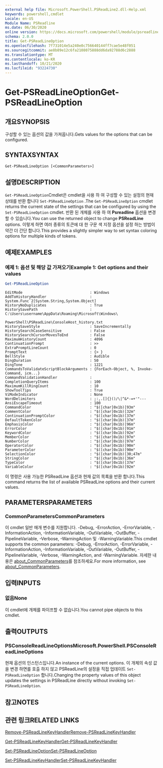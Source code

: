```yaml
---
external help file: Microsoft.PowerShell.PSReadLine2.dll-Help.xml
keywords: powershell,cmdlet
Locale: en-US
Module Name: PSReadline
ms.date: 06/30/2020
online version: https://docs.microsoft.com/powershell/module/psreadline/get-psreadlineoption?view=powershell-5.1&WT.mc_id=ps-gethelp
schema: 2.0.0
title: Get-PSReadLineOption
ms.openlocfilehash: 7f731014e5a240e0c756640144ff7cae5e48f051
ms.sourcegitcommit: ae8b89e12c6fa2108075888dd6da92788d6c2888
ms.translationtype: MT
ms.contentlocale: ko-KR
ms.lasthandoff: 10/21/2020
ms.locfileid: "93224730"
---
```

# <span data-ttu-id="fa062-103">Get-PSReadLineOption</span><span class="sxs-lookup"><span data-stu-id="fa062-103">Get-PSReadLineOption</span></span>

## <span data-ttu-id="fa062-104">개요</span><span class="sxs-lookup"><span data-stu-id="fa062-104">SYNOPSIS</span></span>
<span data-ttu-id="fa062-105">구성할 수 있는 옵션의 값을 가져옵니다.</span><span class="sxs-lookup"><span data-stu-id="fa062-105">Gets values for the options that can be configured.</span></span>

## <span data-ttu-id="fa062-106">SYNTAX</span><span class="sxs-lookup"><span data-stu-id="fa062-106">SYNTAX</span></span>

```
Get-PSReadLineOption [<CommonParameters>]
```

## <span data-ttu-id="fa062-107">설명</span><span class="sxs-lookup"><span data-stu-id="fa062-107">DESCRIPTION</span></span>

<span data-ttu-id="fa062-108">`Get-PSReadLineOption`Cmdlet은 cmdlet을 사용 하 여 구성할 수 있는 설정의 현재 상태를 반환 합니다 `Set-PSReadLineOption` .</span><span class="sxs-lookup"><span data-stu-id="fa062-108">The `Get-PSReadLineOption` cmdlet returns the current state of the settings that can be configured by using the `Set-PSReadLineOption` cmdlet.</span></span> <span data-ttu-id="fa062-109">반환 된 개체를 사용 하 여 **Psreadline** 옵션을 변경할 수 있습니다.</span><span class="sxs-lookup"><span data-stu-id="fa062-109">You can use the returned object to change **PSReadLine** options.</span></span> <span data-ttu-id="fa062-110">이렇게 하면 여러 종류의 토큰에 대 한 구문 색 지정 옵션을 설정 하는 방법이 약간 더 간단 합니다.</span><span class="sxs-lookup"><span data-stu-id="fa062-110">This provides a slightly simpler way to set syntax coloring options for multiple kinds of tokens.</span></span>

## <span data-ttu-id="fa062-111">예제</span><span class="sxs-lookup"><span data-stu-id="fa062-111">EXAMPLES</span></span>

### <span data-ttu-id="fa062-112">예제 1: 옵션 및 해당 값 가져오기</span><span class="sxs-lookup"><span data-stu-id="fa062-112">Example 1: Get options and their values</span></span>

```powershell
Get-PSReadLineOption
```

```Output
EditMode                               : Windows
AddToHistoryHandler                    : System.Func`2[System.String,System.Object]
HistoryNoDuplicates                    : True
HistorySavePath                        : C:\Users\username\AppData\Roaming\Microsoft\Windows\
                                         PowerShell\PSReadLine\ConsoleHost_history.txt
HistorySaveStyle                       : SaveIncrementally
HistorySearchCaseSensitive             : False
HistorySearchCursorMovesToEnd          : False
MaximumHistoryCount                    : 4096
ContinuationPrompt                     : >>
ExtraPromptLineCount                   : 0
PromptText                             : {> }
BellStyle                              : Audible
DingDuration                           : 50
DingTone                               : 1221
CommandsToValidateScriptBlockArguments : {ForEach-Object, %, Invoke-Command, icm...}
CommandValidationHandler               :
CompletionQueryItems                   : 100
MaximumKillRingCount                   : 10
ShowToolTips                           : True
ViModeIndicator                        : None
WordDelimiters                         : ;:,.[]{}()/\|^&*-=+'"---
AnsiEscapeTimeout                      : 100
CommandColor                           : "$([char]0x1b)[93m"
CommentColor                           : "$([char]0x1b)[32m"
ContinuationPromptColor                : "$([char]0x1b)[37m"
DefaultTokenColor                      : "$([char]0x1b)[37m"
EmphasisColor                          : "$([char]0x1b)[96m"
ErrorColor                             : "$([char]0x1b)[91m"
KeywordColor                           : "$([char]0x1b)[92m"
MemberColor                            : "$([char]0x1b)[97m"
NumberColor                            : "$([char]0x1b)[97m"
OperatorColor                          : "$([char]0x1b)[90m"
ParameterColor                         : "$([char]0x1b)[90m"
SelectionColor                         : "$([char]0x1b)[30;47m"
StringColor                            : "$([char]0x1b)[36m"
TypeColor                              : "$([char]0x1b)[37m"
VariableColor                          : "$([char]0x1b)[92m"
```

<span data-ttu-id="fa062-113">이 명령은 사용 가능한 PSReadLine 옵션과 현재 값의 목록을 반환 합니다.</span><span class="sxs-lookup"><span data-stu-id="fa062-113">This command returns the list of available PSReadLine options and their current values.</span></span>

## <span data-ttu-id="fa062-114">PARAMETERS</span><span class="sxs-lookup"><span data-stu-id="fa062-114">PARAMETERS</span></span>

### <span data-ttu-id="fa062-115">CommonParameters</span><span class="sxs-lookup"><span data-stu-id="fa062-115">CommonParameters</span></span>

<span data-ttu-id="fa062-116">이 cmdlet 일반 매개 변수를 지원합니다. -Debug, -ErrorAction, -ErrorVariable, -InformationAction, -InformationVariable, -OutVariable, -OutBuffer, -PipelineVariable, -Verbose, -WarningAction 및 -WarningVariable.</span><span class="sxs-lookup"><span data-stu-id="fa062-116">This cmdlet supports the common parameters: -Debug, -ErrorAction, -ErrorVariable, -InformationAction, -InformationVariable, -OutVariable, -OutBuffer, -PipelineVariable, -Verbose, -WarningAction, and -WarningVariable.</span></span> <span data-ttu-id="fa062-117">자세한 내용은 [about_CommonParameters](http://go.microsoft.com/fwlink/?LinkID=113216)를 참조하세요.</span><span class="sxs-lookup"><span data-stu-id="fa062-117">For more information, see [about_CommonParameters](http://go.microsoft.com/fwlink/?LinkID=113216).</span></span>

## <span data-ttu-id="fa062-118">입력</span><span class="sxs-lookup"><span data-stu-id="fa062-118">INPUTS</span></span>

### <span data-ttu-id="fa062-119">없음</span><span class="sxs-lookup"><span data-stu-id="fa062-119">None</span></span>

<span data-ttu-id="fa062-120">이 cmdlet에 개체를 파이프할 수 없습니다.</span><span class="sxs-lookup"><span data-stu-id="fa062-120">You cannot pipe objects to this cmdlet.</span></span>

## <span data-ttu-id="fa062-121">출력</span><span class="sxs-lookup"><span data-stu-id="fa062-121">OUTPUTS</span></span>

### <span data-ttu-id="fa062-122">PSConsoleReadLineOptions</span><span class="sxs-lookup"><span data-stu-id="fa062-122">Microsoft.PowerShell.PSConsoleReadLineOptions</span></span>

<span data-ttu-id="fa062-123">현재 옵션의 인스턴스입니다.</span><span class="sxs-lookup"><span data-stu-id="fa062-123">An instance of the current options.</span></span> <span data-ttu-id="fa062-124">이 개체의 속성 값을 변경 하면를 호출 하지 않고 PSReadLine의 설정을 직접 업데이트 `Set-PSReadLineOption` 합니다.</span><span class="sxs-lookup"><span data-stu-id="fa062-124">Changing the property values of this object updates the settings in PSReadLine directly without invoking `Set-PSReadLineOption`.</span></span>

## <span data-ttu-id="fa062-125">참고</span><span class="sxs-lookup"><span data-stu-id="fa062-125">NOTES</span></span>

## <span data-ttu-id="fa062-126">관련 링크</span><span class="sxs-lookup"><span data-stu-id="fa062-126">RELATED LINKS</span></span>

[<span data-ttu-id="fa062-127">Remove-PSReadLineKeyHandler</span><span class="sxs-lookup"><span data-stu-id="fa062-127">Remove-PSReadLineKeyHandler</span></span>](Remove-PSReadLineKeyHandler.md)

[<span data-ttu-id="fa062-128">Get-PSReadLineKeyHandler</span><span class="sxs-lookup"><span data-stu-id="fa062-128">Get-PSReadLineKeyHandler</span></span>](Get-PSReadLineKeyHandler.md)

[<span data-ttu-id="fa062-129">Set-PSReadLineOption</span><span class="sxs-lookup"><span data-stu-id="fa062-129">Set-PSReadLineOption</span></span>](Set-PSReadLineOption.md)

[<span data-ttu-id="fa062-130">Set-PSReadLineKeyHandler</span><span class="sxs-lookup"><span data-stu-id="fa062-130">Set-PSReadLineKeyHandler</span></span>](Set-PSReadLineKeyHandler.md)
